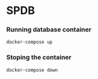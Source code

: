 # SPDB 
### Running database container
``docker-compose up``

### Stoping the container
``docker-compose down``

